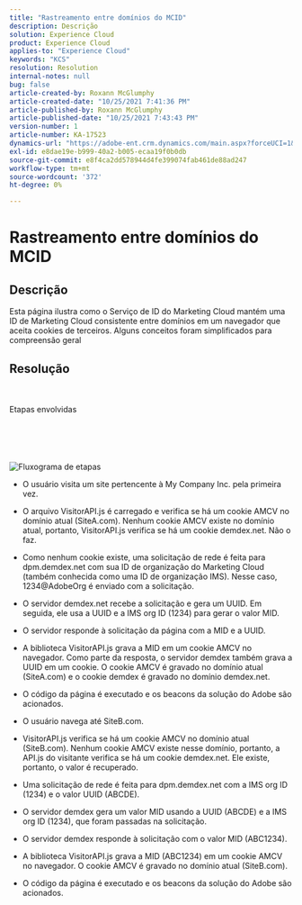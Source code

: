 ```yaml
---
title: "Rastreamento entre domínios do MCID"
description: Descrição
solution: Experience Cloud
product: Experience Cloud
applies-to: "Experience Cloud"
keywords: "KCS"
resolution: Resolution
internal-notes: null
bug: false
article-created-by: Roxann McGlumphy
article-created-date: "10/25/2021 7:41:36 PM"
article-published-by: Roxann McGlumphy
article-published-date: "10/25/2021 7:43:43 PM"
version-number: 1
article-number: KA-17523
dynamics-url: "https://adobe-ent.crm.dynamics.com/main.aspx?forceUCI=1&pagetype=entityrecord&etn=knowledgearticle&id=28dfc18c-cb35-ec11-b6e6-000d3a3485ea"
exl-id: e8dae19e-b999-40a2-b005-ecaa19f0b0db
source-git-commit: e8f4ca2dd578944d4fe399074fab461de88ad247
workflow-type: tm+mt
source-wordcount: '372'
ht-degree: 0%

---
```


# Rastreamento entre domínios do MCID

## Descrição

Esta página ilustra como o Serviço de ID do Marketing Cloud mantém uma ID de Marketing Cloud consistente entre domínios em um navegador que aceita cookies de terceiros. Alguns conceitos foram simplificados para compreensão geral

## Resolução

<br><br>Etapas envolvidas<br><br><br><br><br><br>![Fluxograma de etapas](https://helpx.adobe.com/marketing-cloud-core/kb/MCID/CrossDomain/jcr%3acontent/main-pars/image.img.png/MCID%20Cross%20Domain.png "Fluxograma de etapas")
- O usuário visita um site pertencente à My Company Inc. pela primeira vez.


- O arquivo VisitorAPI.js é carregado e verifica se há um cookie AMCV no domínio atual (SiteA.com). Nenhum cookie AMCV existe no domínio atual, portanto, VisitorAPI.js verifica se há um cookie demdex.net. Não o faz.


- Como nenhum cookie existe, uma solicitação de rede é feita para dpm.demdex.net com sua ID de organização do Marketing Cloud (também conhecida como uma ID de organização IMS). Nesse caso, 1234@AdobeOrg é enviado com a solicitação.


- O servidor demdex.net recebe a solicitação e gera um UUID. Em seguida, ele usa a UUID e a IMS org ID (1234) para gerar o valor MID.


- O servidor responde à solicitação da página com a MID e a UUID.


- A biblioteca VisitorAPI.js grava a MID em um cookie AMCV no navegador. Como parte da resposta, o servidor demdex também grava a UUID em um cookie. O cookie AMCV é gravado no domínio atual (SiteA.com) e o cookie demdex é gravado no domínio demdex.net.


- O código da página é executado e os beacons da solução do Adobe são acionados.


- O usuário navega até SiteB.com.


- VisitorAPI.js verifica se há um cookie AMCV no domínio atual (SiteB.com). Nenhum cookie AMCV existe nesse domínio, portanto, a API.js do visitante verifica se há um cookie demdex.net. Ele existe, portanto, o valor é recuperado.


- Uma solicitação de rede é feita para dpm.demdex.net com a IMS org ID (1234) e o valor UUID (ABCDE).


- O servidor demdex gera um valor MID usando a UUID (ABCDE) e a IMS org ID (1234), que foram passadas na solicitação.


- O servidor demdex responde à solicitação com o valor MID (ABC1234).


- A biblioteca VisitorAPI.js grava a MID (ABC1234) em um cookie AMCV no navegador. O cookie AMCV é gravado no domínio atual (SiteB.com).


- O código da página é executado e os beacons da solução do Adobe são acionados.
